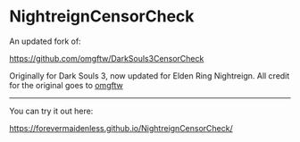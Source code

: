 NightreignCensorCheck
=====================

An updated fork of:

https://github.com/omgftw/DarkSouls3CensorCheck

Originally for Dark Souls 3, now updated for Elden Ring Nightreign. All credit for the original goes to [omgftw](https://github.com/omgftw/) 

-----

You can try it out here:

https://forevermaidenless.github.io/NightreignCensorCheck/
